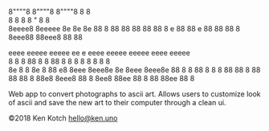8""""8 8""""8 8""""8 8  8  
8    8 8      8    " 8  8  
8eeee8 8eeeee 8e     8e 8e 
88   8     88 88     88 88 
88   8 e   88 88   e 88 88 
88   8 8eee88 88eee8 88 88                                                

eeee eeeee eeeee ee   e eeee eeeee eeeee eeee eeeee  
8  8 8  88 8   8 88   8 8    8   8   8   8    8   8  
8e   8   8 8e  8 88  e8 8eee 8eee8e  8e  8eee 8eee8e 
88   8   8 88  8  8  8  88   88   8  88  88   88   8 
88e8 8eee8 88  8  8ee8  88ee 88   8  88  88ee 88   8 


Web app to convert photographs to ascii art. Allows users to customize look of ascii and save the new art to their computer through a clean ui.

©2018 Ken Kotch
hello@ken.uno
